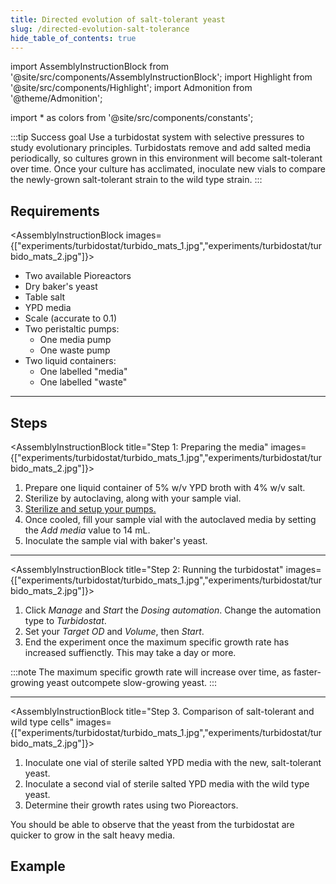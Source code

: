 ```yaml
---
title: Directed evolution of salt-tolerant yeast 
slug: /directed-evolution-salt-tolerance
hide_table_of_contents: true
---
```


import AssemblyInstructionBlock from '@site/src/components/AssemblyInstructionBlock';
import Highlight from '@site/src/components/Highlight';
import Admonition from '@theme/Admonition';

import * as colors from '@site/src/components/constants';

:::tip Success goal
Use a turbidostat system with selective pressures to study evolutionary principles. Turbidostats remove and add salted media periodically, so cultures grown in this environment will become salt-tolerant over time. Once your culture has acclimated, inoculate new vials to compare the newly-grown salt-tolerant strain to the wild type strain. 
:::

## Requirements

<AssemblyInstructionBlock images={["experiments/turbidostat/turbido_mats_1.jpg","experiments/turbidostat/turbido_mats_2.jpg"]}>

*   Two available Pioreactors
*   Dry baker's yeast
*	Table salt
*	YPD media
*	Scale (accurate to 0.1)
*	Two peristaltic pumps: 
	*	One media pump
	*	One waste pump
*	Two liquid containers:
	*	One labelled "media"
	*	One labelled "waste"

</AssemblyInstructionBlock>

-----

## Steps

<AssemblyInstructionBlock title="Step 1: Preparing the media" images={["experiments/turbidostat/turbido_mats_1.jpg","experiments/turbidostat/turbido_mats_2.jpg"]}>

1. Prepare one liquid container of 5% w/v YPD broth with 4% w/v salt. 
2. Sterilize by autoclaving, along with your sample vial. 
3. [Sterilize and setup your pumps.](/user-guide/using-pumps)
4. Once cooled, fill your sample vial with the autoclaved media by setting the _Add media_ value to 14 mL. 
5. Inoculate the sample vial with baker's yeast.  

</AssemblyInstructionBlock>

-----

<AssemblyInstructionBlock title="Step 2: Running the turbidostat" images={["experiments/turbidostat/turbido_mats_1.jpg","experiments/turbidostat/turbido_mats_2.jpg"]}>

1. Click _Manage_ and _Start_ the _Dosing automation_. Change the automation type to _Turbidostat_. 
2. Set your _Target OD_ and _Volume_, then _Start_. 
3. End the experiment once the maximum specific growth rate has increased suffienctly. This may take a day or more.  

:::note
The maximum specific growth rate will increase over time, as faster-growing yeast outcompete slow-growing yeast. 
:::

</AssemblyInstructionBlock>

-----

<AssemblyInstructionBlock title="Step 3. Comparison of salt-tolerant and wild type cells" images={["experiments/turbidostat/turbido_mats_1.jpg","experiments/turbidostat/turbido_mats_2.jpg"]}>

1. Inoculate one vial of sterile salted YPD media with the new, salt-tolerant yeast. 
2. Inoculate a second vial of sterile salted YPD media with the wild type yeast. 
3. Determine their growth rates using two Pioreactors. 

You should be able to observe that the yeast from the turbidostat are quicker to grow in the salt heavy media. 

</AssemblyInstructionBlock>

## Example



